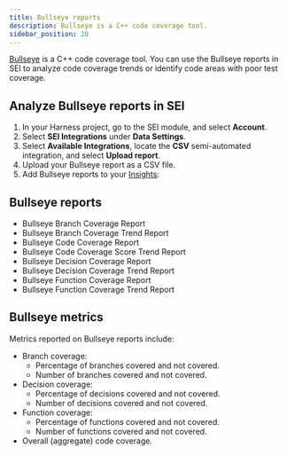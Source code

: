 ```yaml
---
title: Bullseye reports
description: Bullseye is a C++ code coverage tool.
sidebar_position: 20
---
```


[Bullseye](https://www.bullseye.com/) is a C++ code coverage tool. You can use the Bullseye reports in SEI to analyze code coverage trends or identify code areas with poor test coverage.

## Analyze Bullseye reports in SEI

1. In your Harness project, go to the SEI module, and select **Account**.
2. Select **SEI Integrations** under **Data Settings**.
3. Select **Available Integrations**, locate the **CSV** semi-automated integration, and select **Upload report**.
4. Upload your Bullseye report as a CSV file.
5. Add Bullseye reports to your [Insights](/docs/software-engineering-insights/sei-insights):

## Bullseye reports

* Bullseye Branch Coverage Report
* Bullseye Branch Coverage Trend Report
* Bullseye Code Coverage Report
* Bullseye Code Coverage Score Trend Report
* Bullseye Decision Coverage Report
* Bullseye Decision Coverage Trend Report
* Bullseye Function Coverage Report
* Bullseye Function Coverage Trend Report

## Bullseye metrics

Metrics reported on Bullseye reports include:

* Branch coverage:
   * Percentage of branches covered and not covered.
   * Number of branches covered and not covered.
* Decision coverage:
   * Percentage of decisions covered and not covered.
   * Number of decisions covered and not covered.
* Function coverage:
   * Percentage of functions covered and not covered.
   * Number of functions covered and not covered.
* Overall (aggregate) code coverage.

<!--
Aggregate code coverage is a percentage that is calculated as follows:

```
Percentage of code covered = ( Number of covered branches, decision, and functions ) / ( Total number of branches, decisions, and functions )
```
-->